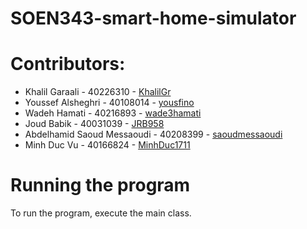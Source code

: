# SOEN343-smart-home-simulator
# Contributors:
- Khalil Garaali - 40226310 - [KhalilGr](https://github.com/KhalilGarali)
- Youssef Alsheghri - 40108014 - [yousfino](https://github.com/yousfino)
- Wadeh Hamati - 40216893 - [wade3hamati](https://github.com/wade3hamati)
- Joud Babik - 40031039 - [JRB958](https://github.com/JRB958)
- Abdelhamid Saoud Messaoudi - 40208399 - [saoudmessaoudi](https://github.com/saoudmessaoudi)
- Minh Duc Vu - 40166824 - [MinhDuc1711](https://github.com/MinhDuc1711)
  
# Running the program

To run the program, execute the main class.
